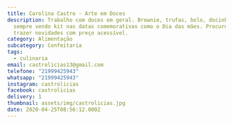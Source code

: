 ```yaml
---
title: Carolina Castro - Arte em Doces
description: Trabalho com doces em geral. Brownie, trufas, bolo, docinhos, e
  sempre vendo kit nas datas comemorativas como o Dia das mães. Procuro sempre
  trazer novidades com preço acessível.
category: Alimentação
subcategory: Confeitaria
tags:
  - culinaria
email: castrolicias13@gmail.com
telefone: "21999425943"
whatsapp: "21999425943"
instagram: castrolicias
facebook: castrolicias
delivery: 1
thumbnail: assets/img/castrolicias.jpg
date: 2020-04-25T08:56:12.000Z
---
```

